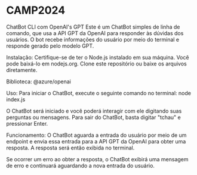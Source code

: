 # CAMP2024
ChatBot CLI com OpenAI's GPT
Este é um ChatBot simples de linha de comando, que usa a API GPT da OpenAI para responder às dúvidas dos usuários. O bot recebe informações do usuário por meio do terminal e responde gerado pelo modelo GPT.

Instalação:
Certifique-se de ter o Node.js instalado em sua máquina. Você pode baixá-lo em nodejs.org.
Clone este repositório ou baixe os arquivos diretamente.

Biblioteca:
@azure/openai


Uso:
Para iniciar o ChatBot, execute o seguinte comando no terminal: node index.js

O ChatBot será iniciado e você poderá interagir com ele digitando suas perguntas ou mensagens. Para sair do ChatBot, basta digitar "tchau" e pressionar Enter.

Funcionamento:
O ChatBot aguarda a entrada do usuário por meio de um endpoint e envia essa entrada para a API GPT da OpenAI para obter uma resposta. A resposta será então exibida no terminal.

Se ocorrer um erro ao obter a resposta, o ChatBot exibirá uma mensagem de erro e continuará aguardando a nova entrada do usuário.
